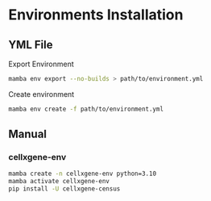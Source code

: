 # Environments Installation
## YML File
Export Environment
```bash
mamba env export --no-builds > path/to/environment.yml
```
Create environment
```bash
mamba env create -f path/to/environment.yml
```
## Manual
### cellxgene-env
```bash
mamba create -n cellxgene-env python=3.10
mamba activate cellxgene-env
pip install -U cellxgene-census
```